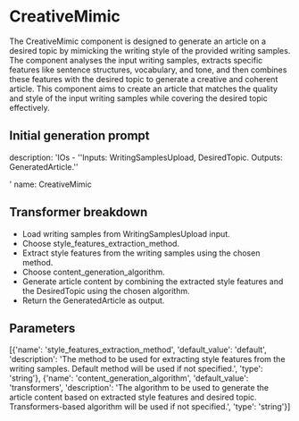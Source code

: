 
# CreativeMimic

The CreativeMimic component is designed to generate an article on a desired topic by mimicking the writing style of the provided writing samples. The component analyses the input writing samples, extracts specific features like sentence structures, vocabulary, and tone, and then combines these features with the desired topic to generate a creative and coherent article. This component aims to create an article that matches the quality and style of the input writing samples while covering the desired topic effectively.

## Initial generation prompt
description: 'IOs - ''Inputs: WritingSamplesUpload, DesiredTopic. Outputs: GeneratedArticle.''

  '
name: CreativeMimic


## Transformer breakdown
- Load writing samples from WritingSamplesUpload input.
- Choose style_features_extraction_method.
- Extract style features from the writing samples using the chosen method.
- Choose content_generation_algorithm.
- Generate article content by combining the extracted style features and the DesiredTopic using the chosen algorithm.
- Return the GeneratedArticle as output.

## Parameters
[{'name': 'style_features_extraction_method', 'default_value': 'default', 'description': 'The method to be used for extracting style features from the writing samples. Default method will be used if not specified.', 'type': 'string'}, {'name': 'content_generation_algorithm', 'default_value': 'transformers', 'description': 'The algorithm to be used to generate the article content based on extracted style features and desired topic. Transformers-based algorithm will be used if not specified.', 'type': 'string'}]

        